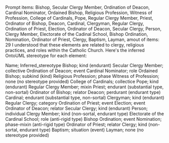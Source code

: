 Prompt items: 
Bishop, Secular Clergy Member, Ordination of Deacon, Cardinal Nominator, Ordained Bishop, Religious Profession, Witness of Profession, College of Cardinals, Pope, Regular Clergy Member, Priest, Ordinator of Bishop, Deacon, Cardinal, Clergyman, Regular Clergy, Ordination of Priest, Election, Ordinator of Deacon, Secular Clergy, Person, Clergy Member, Electorate of the Cadinal School, Bishop Ordination, Nomination, Ordinator of Priest, Clergy, Baptism, Layman, 
amout of items: 29
 I understood that these elements are related to clergy, religious practices, and roles within the Catholic Church. Here's the inferred OntoUML stereotype for each element:

Name; Inferred_stereotype
Bishop; kind (endurant)
Secular Clergy Member; collective
Ordination of Deacon; event
Cardinal Nominator; role
Ordained Bishop; subkind (kind)
Religious Profession; phase
Witness of Profession; none (no stereotype provided)
College of Cardinals; collectice
Pope; kind (endurant)
Regular Clergy Member; mixin
Priest; endurant (substantial type, non-sortal)
Ordinator of Bishop; relator
Deacon; perdurant (endurant type)
Cardinal; endurant (substantial type, non-sortal)
Clergyman; kind (endurant)
Regular Clergy; category
Ordination of Priest; event
Election; event
Ordinator of Deacon; relator
Secular Clergy; kind (endurant)
Person; individual
Clergy Member; kind (non-sortal, endurant type)
Electorate of the Cardinal School; role (anti-rigid type)
Bishop Ordination; event
Nomination; phase-mixin (anti-rigid type)
Ordinator of Priest; relator
Clergy; kind (non-sortal, endurant type)
Baptism; situation (event)
Layman; none (no stereotype provided)
